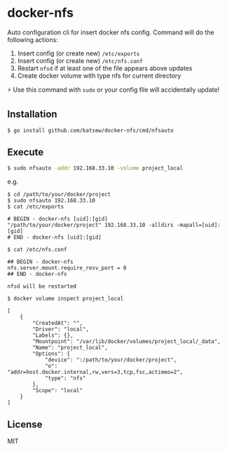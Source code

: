 # docker-nfs

Auto configuration cli for insert docker nfs config.
Command will do the following actions:

1. Insert config (or create new) `/etc/exports`
2. Insert config (or create new) `/etc/nfs.conf`
3. Restart `nfsd` if at least one of the file appears above updates
4. Create docker volume with type nfs for current directory

:zap: Use this command with `sudo` or your config file will accidentally update!

## Installation

```bash
$ go install github.com/katsew/docker-nfs/cmd/nfsauto
```

## Execute

```bash
$ sudo nfsauto -addr 192.168.33.10 -volume project_local
```

e.g.

```
$ cd /path/to/your/docker/project
$ sudo nfsauto 192.168.33.10
$ cat /etc/exports

# BEGIN - docker-nfs [uid]:[gid]
"/path/to/your/docker/project" 192.168.33.10 -alldirs -mapall=[uid]:[gid]
# END - docker-nfs [uid]:[gid]

$ cat /etc/nfs.conf

## BEGIN - docker-nfs
nfs.server.mount.require_resv_port = 0
## END - docker-nfs

nfsd will be restarted

$ docker volume inspect project_local

[
    {
        "CreatedAt": "",
        "Driver": "local",
        "Labels": {},
        "Mountpoint": "/var/lib/docker/volumes/project_local/_data",
        "Name": "project_local",
        "Options": {
            "device": ":/path/to/your/docker/project",
            "o": "addr=host.docker.internal,rw,vers=3,tcp,fsc,actimeo=2",
            "type": "nfs"
        },
        "Scope": "local"
    }
]

```

## License

MIT
